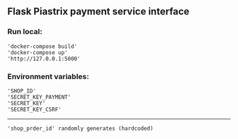 ## Flask Piastrix payment service interface
### Run local:
    'docker-compose build'
    'docker-compose up'
    'http://127.0.0.1:5000'
### Environment variables:
    'SHOP_ID'
    'SECRET_KEY_PAYMENT'
    'SECRET_KEY'
    'SECRET_KEY_CSRF'
---
   `'shop_prder_id' randomly generates (hardcoded)`
